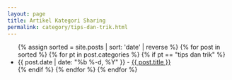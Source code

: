```yaml
---
layout: page
title: Artikel Kategori Sharing
permalink: category/tips-dan-trik.html
---
```


<ul>
	{% assign sorted = site.posts | sort: 'date' | reverse %}
	{% for post in sorted %}
		{% for pt in post.categories %}
			{% if pt == "tips dan trik" %}
			<li>
				{{ post.date | date: "%b %-d, %Y" }} - <a href="{{ post.url }}">{{ post.title }}</a>
			</li>
			{% endif %}
		{% endfor %} 
	{% endfor %}
</ul>  
